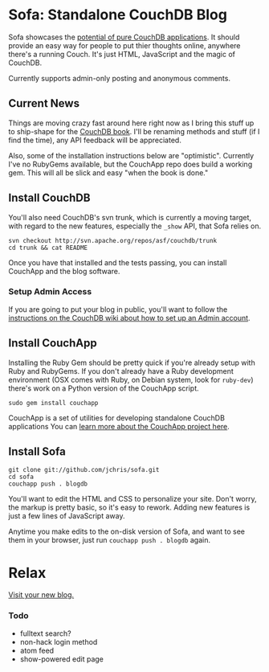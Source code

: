 # Sofa: Standalone CouchDB Blog

Sofa showcases the [potential of pure CouchDB applications](http://jchris.mfdz.com/code/2008/10/standalone_applications_with_co). It should provide an easy way for people to put thier thoughts online, anywhere there's a running Couch. It's just HTML, JavaScript and the magic of CouchDB.

Currently supports admin-only posting and anonymous comments.

## Current News

Things are moving crazy fast around here right now as I bring this stuff up to ship-shape for the [CouchDB book](http://books.couchdb.org). I'll be renaming methods and stuff (if I find the time), any API feedback will be appreciated.

Also, some of the installation instructions below are "optimistic". Currently I've no RubyGems available, but the CouchApp repo does build a working gem. This will all be slick and easy "when the book is done."

## Install CouchDB

You'll also need CouchDB's svn trunk, which is currently a moving target, with regard to the new features, especially the `_show` API, that Sofa relies on.

    svn checkout http://svn.apache.org/repos/asf/couchdb/trunk
    cd trunk && cat README

Once you have that installed and the tests passing, you can install CouchApp
and the blog software. 

### Setup Admin Access

If you are going to put your blog in public, you'll want to follow the [instructions on the CouchDB wiki about how to set up an Admin account](http://wiki.apache.org/couchdb/Setting_up_an_Admin_account).

## Install CouchApp

Installing the Ruby Gem should be pretty quick if you're already setup with Ruby and RubyGems. If you don't already have a Ruby development environment (OSX comes with Ruby, on Debian system, look for `ruby-dev`) there's work on a Python version of the CouchApp script. 

    sudo gem install couchapp

CouchApp is a set of utilities for developing standalone CouchDB applications You can [learn more about the CouchApp project here](http://github.com/jchris/couchapp/tree/master).

## Install Sofa

    git clone git://github.com/jchris/sofa.git
    cd sofa
    couchapp push . blogdb 
  
You'll want to edit the HTML and CSS to personalize your site. Don't worry, the markup is pretty basic, so it's easy to rework. Adding new features is just a few lines of JavaScript away.

Anytime you make edits to the on-disk version of Sofa, and want to see them in your browser, just run `couchapp push . blogdb` again.

# Relax

[Visit your new blog.](http://127.0.0.1:5984/blogdb/_design/sofa/index.html)

### Todo

 * fulltext search?
 * non-hack login method
 * atom feed
 * show-powered edit page
 